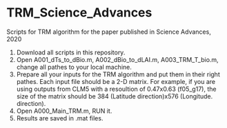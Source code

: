 # TRM_Science_Advances
Scripts for TRM algorithm for the paper published in Science Advances, 2020

1. Download all scripts in this repository.
2. Open A001_dTs_to_dBio.m, A002_dBio_to_dLAI.m, A003_TRM_T_bio.m, change all pathes to your local machine.
3. Prepare all your inputs for the TRM algorithm and put them in their right pathes. Each input file should be a 2-D matrix. For example, if you are using outputs from CLM5 with a resoultion of 0.47x0.63 (f05_g17), the size of the matrix should be 384 (Latitude direction)x576 (Longitude. direction).
4. Open A000_Main_TRM.m, RUN it.
5. Results are saved in .mat files.
